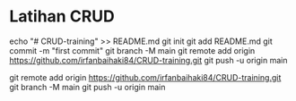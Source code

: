 # Latihan CRUD

echo "# CRUD-training" >> README.md
git init
git add README.md
git commit -m "first commit"
git branch -M main
git remote add origin https://github.com/irfanbaihaki84/CRUD-training.git
git push -u origin main

git remote add origin https://github.com/irfanbaihaki84/CRUD-training.git
git branch -M main
git push -u origin main
